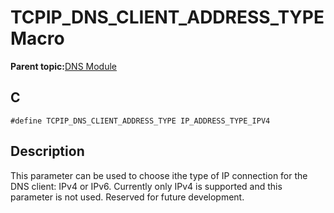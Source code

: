 # TCPIP\_DNS\_CLIENT\_ADDRESS\_TYPE Macro

**Parent topic:**[DNS Module](GUID-D15C8F84-C30C-451F-8AB7-F8E62AD494C2.md)

## C

```
#define TCPIP_DNS_CLIENT_ADDRESS_TYPE IP_ADDRESS_TYPE_IPV4
```

## Description

This parameter can be used to choose ithe type of IP connection for the DNS client: IPv4 or IPv6. Currently only IPv4 is supported and this parameter is not used. Reserved for future development.

